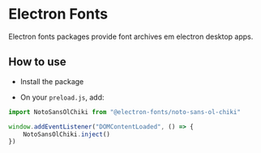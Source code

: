 # Electron Fonts

Electron fonts packages provide font archives em electron desktop apps.

## How to use

* Install the package

* On your `preload.js`, add:

```ts
import NotoSansOlChiki from "@electron-fonts/noto-sans-ol-chiki"

window.addEventListener("DOMContentLoaded", () => {
    NotoSansOlChiki.inject()
})
```
